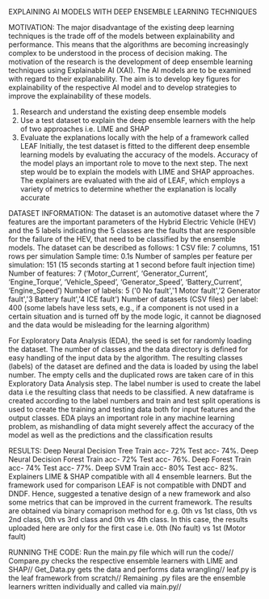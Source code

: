 EXPLAINING AI MODELS WITH DEEP ENSEMBLE LEARNING TECHNIQUES

MOTIVATION:
The major disadvantage of the existing deep learning techniques is the trade off 
of the models between explainability and performance. This means that the 
algorithms are becoming increasingly complex to be understood in the process 
of decision making. The motivation of the research is the development of deep 
ensemble learning techniques using Explainable AI (XAI). The AI models are to 
be examined with regard to their explanability. The aim is to develop key figures 
for explainability of the respective AI model and to develop strategies to 
improve the explainability of these models.
1. Research and understand the existing deep ensemble models
2. Use a test dataset to explain the deep ensemble learners with the help of 
two approaches i.e. LIME and SHAP
3. Evaluate the explanations locally with the help of a framework called LEAF
Initially, the test dataset is fitted to the different deep ensemble learning models 
by evaluating the accuracy of the models. Accuracy of the model plays an 
important role to move to the next step. The next step would be to explain the 
models with LIME and SHAP approaches. The explainers are evaluated with the 
aid of LEAF, which employs a variety of metrics to determine whether the 
explanation is locally accurate

DATASET INFORMATION:
The dataset is an automotive dataset where the 7 features are the 
important parameters of the Hybrid Electric Vehicle (HEV) and the 5 
labels indicating the 5 classes are the faults that are responsible for the 
failure of the HEV, that need to be classified by the ensemble models. The 
dataset can be described as follows:
1 CSV file: 7 columns, 151 rows per simulation
Sample time: 0.1s
Number of samples per feature per simulation: 151 (15 seconds starting 
at 1 second before fault injection time)
Number of features: 7 (‘Motor_Current’, ‘Generator_Current’, 
‘Engine_Torque’, ‘Vehicle_Speed’, ‘Generator_Speed’, ‘Battery_Current’, 
‘Engine_Speed’)
Number of labels: 5 ('0 No fault','1 Motor fault','2 Generator fault','3 
Battery fault','4 ICE fault')
Number of datasets (CSV files) per label: 400 (some labels have less sets, 
e.g., if a component is not used in a certain situation and is turned off by 
the mode logic, it cannot be diagnosed and the data would be misleading 
for the learning algorithm)

For Exploratory Data Analysis (EDA), the seed is set for randomly loading 
the dataset. The number of classes and the data directory is defined for 
easy handling of the input data by the algorithm. The resulting classes 
(labels) of the dataset are defined and the data is loaded by using the label 
number. The empty cells and the duplicated rows are taken care of in this 
Exploratory Data Analysis step. The label number is used to create the 
label data i.e the resulting class that needs to be classified. A new 
dataframe is created according to the label numbers and train and test 
split operations is used to create the training and testing data both for 
input features and the output classes. EDA plays an important role in any 
machine learning problem, as mishandling of data might severely affect 
the accuracy of the model as well as the predictions and the classification results

RESULTS:
Deep Neural Decision Tree Train acc- 72% Test acc- 74%.
Deep Neural Decision Forest Train acc- 72% Test acc- 76%.
Deep Forest Train acc- 74% Test acc- 77%.
Deep SVM Train acc- 80% Test acc- 82%.
Explainers LIME & SHAP compatible with all 4 ensemble learners.
But the framework used for comparison LEAF is not compatible with DNDT and DNDF.
Hence, suggested a tenative design of a new framework and also some metrics that can be improved in the current framework.
The results are obtained via binary comaprison method for e.g. 0th vs 1st class, 0th vs 2nd class, 0th vs 3rd class and 0th vs 4th class.
In this case, the results uploaded here are only for the first case i.e. 0th (No fault) vs 1st (Motor fault)


RUNNING THE CODE:
Run the main.py file which will run the code//
Compare.py checks the respective ensemble learners with LIME and SHAP//
Get_Data.py gets the data and performs data wrangling//
leaf.py is the leaf framework from scratch//
Remaining .py files are the ensemble learners written individually and called via main.py//

